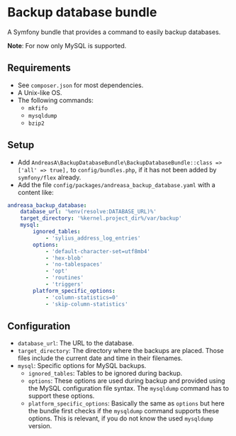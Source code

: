 # Backup database bundle

A Symfony bundle that provides a command to easily backup databases.

**Note**: For now only MySQL is supported.

## Requirements

- See `composer.json` for most dependencies.
- A Unix-like OS.
- The following commands:
  - `mkfifo`
  - `mysqldump`
  - `bzip2`

## Setup

- Add `AndreasA\BackupDatabaseBundle\BackupDatabaseBundle::class => ['all' => true],` to `config/bundles.php`, if it has not been added by `symfony/flex` already.
- Add the file `config/packages/andreasa_backup_database.yaml` with a content like:

```yaml
andreasa_backup_database:
    database_url: '%env(resolve:DATABASE_URL)%'
    target_directory: '%kernel.project_dir%/var/backup'
    mysql:
        ignored_tables:
            - 'sylius_address_log_entries'
        options:
            - 'default-character-set=utf8mb4'
            - 'hex-blob'
            - 'no-tablespaces'
            - 'opt'
            - 'routines'
            - 'triggers'
        platform_specific_options:
            - 'column-statistics=0'
            - 'skip-column-statistics'
```

## Configuration

- `database_url`: The URL to the database.
- `target_directory`: The directory where the backups are placed. Those files include the current date and time in their filenames.
- `mysql`: Specific options for MySQL backups.
  - `ignored_tables`: Tables to be ignored during backup.
  - `options`: These options are used during backup and provided using the MySQL configuration file syntax. The `mysqldump` command has to support these options.
  - `platform_specific_options`: Basically the same as `options` but here the bundle first checks if the `mysqldump` command supports these options. This is relevant, if you do not know the used `mysqldump` version.
